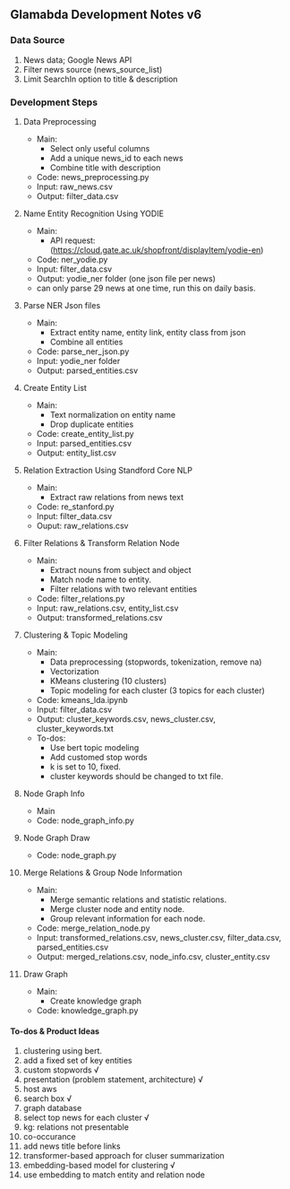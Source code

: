 ## Glamabda Development Notes v6

### Data Source

1. News data; Google News API
2. Filter news source (news_source_list)
3. Limit SearchIn option to title & description

### Development Steps

1. Data Preprocessing

    - Main:
      - Select only useful columns
      - Add a unique news_id to each news
      - Combine title with description
    - Code: news_preprocessing.py
    - Input: raw_news.csv
    - Output: filter_data.csv

2. Name Entity Recognition Using YODIE

    - Main:
      - API request: (https://cloud.gate.ac.uk/shopfront/displayItem/yodie-en)
    - Code: ner_yodie.py
    - Input: filter_data.csv
    - Output: yodie_ner folder (one json file per news)
    - can only parse 29 news at one time, run this on daily basis.

3. Parse NER Json files

    - Main:
      - Extract entity name, entity link, entity class from json
      - Combine all entities
    - Code: parse_ner_json.py
    - Input: yodie_ner folder
    - Output: parsed_entities.csv

4. Create Entity List

    - Main:
      - Text normalization on entity name
      - Drop duplicate entities
    - Code: create_entity_list.py
    - Input: parsed_entities.csv
    - Output: entity_list.csv
   
5. Relation Extraction Using Standford Core NLP

    - Main:
      - Extract raw relations from news text
    - Code: re_stanford.py
    - Input: filter_data.csv
    - Ouput: raw_relations.csv
   
6. Filter Relations & Transform Relation Node
  
    - Main:
      - Extract nouns from subject and object
      - Match node name to entity.
      - Filter relations with two relevant entities
    - Code: filter_relations.py
    - Input: raw_relations.csv, entity_list.csv
    - Output: transformed_relations.csv
  
7. Clustering & Topic Modeling

    - Main:
      - Data preprocessing (stopwords, tokenization, remove na)
      - Vectorization
      - KMeans clustering (10 clusters)
      - Topic modeling for each cluster (3 topics for each cluster)
    - Code: kmeans_lda.ipynb
    - Input: filter_data.csv
    - Output: cluster_keywords.csv, news_cluster.csv, cluster_keywords.txt
    - To-dos:
      - Use bert topic modeling
      - Add customed stop words 
      - k is set to 10, fixed.
      - cluster keywords should be changed to txt file.

8. Node Graph Info
   
   - Main
   - Code: node_graph_info.py

9. Node Graph Draw

   - Code: node_graph.py

10. Merge Relations & Group Node Information
  
    - Main:
      - Merge semantic relations and statistic relations.
      - Merge cluster node and entity node.
      - Group relevant information for each node.
    - Code: merge_relation_node.py
    - Input: transformed_relations.csv, news_cluster.csv, filter_data.csv, parsed_entities.csv
    - Output: merged_relations.csv, node_info.csv, cluster_entity.csv
  
11. Draw Graph

    - Main:
      - Create knowledge graph
    - Code: knowledge_graph.py


#### To-dos & Product Ideas

1. clustering using bert.
2. add a fixed set of key entities
3. custom stopwords       √
4. presentation (problem statement, architecture) √
5. host aws
6. search box √
7. graph database 
8. select top news for each cluster  √
9. kg: relations not presentable
10. co-occurance
11. add news title before links
12. transformer-based approach for cluser summarization
13. embedding-based model for clustering √
14. use embedding to match entity and relation node